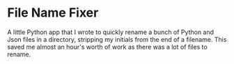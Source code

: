 # File Name Fixer

A little Python app that I wrote to quickly rename a bunch of Python and Json files in a directory, stripping my initials from the end of a filename. This saved me almost an hour's worth of work as there was a lot of files to rename.
